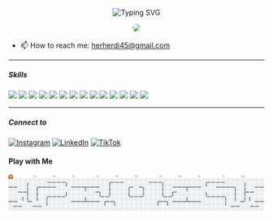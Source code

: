 <!--
**Herdiansyh/Herdiansyh** is a ✨ _special_ ✨ repository because its `README.md` (this file) appears on your GitHub profile.

Here are some ideas to get you started:

- 🔭 I’m currently working on ...
- 🌱 I’m currently learning ...
- 👯 I’m looking to collaborate on ...
- 🤔 I’m looking for help with ...
- 💬 Ask me about ...
- 📫 How to reach me: ...
- 😄 Pronouns: ...
- ⚡ Fun fact: ...
-->
<!-- Header Animasi -->
<p align="center">
  <img src="https://readme-typing-svg.herokuapp.com?font=Fira+Code&pause=1000&color=00C4FF&center=true&vCenter=true&width=435&lines=Hi%2C+I'm+Herdiansyah;Full-Stack+Developer;Always+Learning+New+Things" alt="Typing SVG" />
</p>

<!-- Avatar -->
<p align="center">
  <img src="https://avatars.githubusercontent.com/u/000000?v=4" width="150" style="border-radius:50%" />
</p>

<!-- ![bannerHerdi](img/github-header-banner.png) -->

- 📫 How to reach me: herherdi45@gmail.com

---

##### Skills

<img src="https://img.shields.io/badge/JavaScript-323330?style=for-the-badge&logo=javascript&logoColor=F7DF1E" /> <img src="https://img.shields.io/badge/React-20232A?style=for-the-badge&logo=react&logoColor=61DAFB" /> <img src="https://img.shields.io/badge/Laravel-FF2D20?style=for-the-badge&logo=laravel&logoColor=white" /> <img src="https://img.shields.io/badge/Vue%20js-35495E?style=for-the-badge&logo=vuedotjs&logoColor=4FC08D" /> <img src="https://img.shields.io/badge/Tailwind_CSS-38B2AC?style=for-the-badge&logo=tailwind-css&logoColor=white" /> <img src="https://img.shields.io/badge/MySQL-005C84?style=for-the-badge&logo=mysql&logoColor=white" /> <img src="https://img.shields.io/badge/PostgreSQL-316192?style=for-the-badge&logo=postgresql&logoColor=white" /> <img src="https://img.shields.io/badge/Node%20js-339933?style=for-the-badge&logo=nodedotjs&logoColor=white" /> <img src="https://img.shields.io/badge/HTML5-E34F26?style=for-the-badge&logo=html5&logoColor=white" /> <img src="https://img.shields.io/badge/PHP-777BB4?style=for-the-badge&logo=php&logoColor=white
" /> <img src="https://img.shields.io/badge/TypeScript-007ACC?style=for-the-badge&logo=typescript&logoColor=white" /> <img src="https://img.shields.io/badge/Bootstrap-563D7C?style=for-the-badge&logo=bootstrap&logoColor=white
" /> <img src="https://img.shields.io/badge/jQuery-0769AD?style=for-the-badge&logo=jquery&logoColor=white" /> <img src="https://img.shields.io/badge/VSCode-0078D4?style=for-the-badge&logo=visual%20studio%20code&logoColor=white
" />

---

##### Connect to

[![Instagram](https://img.shields.io/badge/Instagram-E4405F?style=for-the-badge&logo=instagram&logoColor=white)](https://www.instagram.com/hrdian00s?utm_source=ig_web_button_share_sheet&igsh=MXBtaHp2NDJmcWgwcw==)
[![LinkedIn](https://img.shields.io/badge/LinkedIn-0077B5?style=for-the-badge&logo=linkedin&logoColor=white)](https://www.linkedin.com/in/moh-herdiansyah-171868341/)
[![TikTok](https://img.shields.io/badge/TikTok-000000?style=for-the-badge&logo=tiktok&logoColor=white)](https://www.tiktok.com/@hrdiyann?is_from_webapp=1&sender_device=pc)

#### Play with Me

<picture>
  <source media="(prefers-color-scheme: dark)" srcset="https://raw.githubusercontent.com/Herdiansyh/Herdiansyh/output/pacman-contribution-graph-dark.svg">
  <source media="(prefers-color-scheme: light)" srcset="https://raw.githubusercontent.com/Herdiansyh/Herdiansyh/output/pacman-contribution-graph.svg">
  <img alt="pacman contribution graph" src="https://raw.githubusercontent.com/Herdiansyh/Herdiansyh/output/pacman-contribution-graph.svg">
</picture>

###

###
